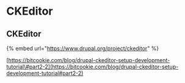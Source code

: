 # CKEditor

## CKEditor <a id="page-subtitle"></a>

{% embed url="https://www.drupal.org/project/ckeditor" %}

[https://bitcookie.com/blog/drupal-ckeditor-setup-development-tutorial\#part2-2](https://bitcookie.com/blog/drupal-ckeditor-setup-development-tutorial#part2-2)



